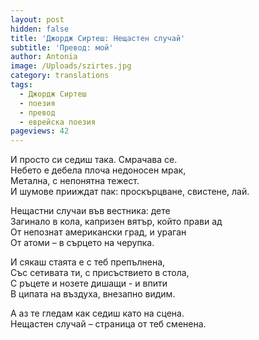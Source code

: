 ```yaml
---
layout: post
hidden: false
title: 'Джордж Сиртеш: Нещастен случай'
subtitle: 'Превод: мой'
author: Antonia
image: /Uploads/szirtes.jpg
category: translations
tags:
  - Джордж Сиртеш
  - поезия
  - превод
  - еврейска поезия
pageviews: 42
---
```

И просто си седиш така. Смрачава се.    
Небето е дебела плоча недоносен мрак,    
Метална, с непонятна тежест.    
И шумове прииждат пак: проскърцване, свистене, лай.

Нещастни случаи във вестника: дете    
Загинало в кола, капризен вятър, който прави ад    
От непознат американски град, и ураган    
От атоми – в сърцето на черупка.

И сякаш стаята e с теб препълнена,    
Със сетивата ти, с присъствието в стола,    
С ръцете и нозете дишащи - и впити    
В ципата на въздуха, внезапно видим.

А аз те гледам как седиш като на сцена.    
Нещастен случай – страница от теб сменена.
